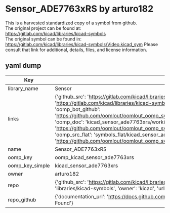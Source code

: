 # Sensor_ADE7763xRS by arturo182  
This is a harvested standardized copy of a symbol from github.  
The original project can be found at:  
https://gitlab.com/kicad/libraries/kicad-symbols  
The original symbol can be found in:
https://gitlab.com/kicad/libraries/kicad-symbols/Video.kicad_sym
Please consult that link for additional, details, files, and license information.  
## yaml dump  
| Key | Value |  
| --- | --- |  
| library_name | Sensor |  
| links | {'github_src': 'https://gitlab.com/kicad/libraries/kicad-symbols/Video.kicad_sym', 'github_src_repo': 'https://gitlab.com/kicad/libraries/kicad-symbols', 'oomp_bot': 'kicad_sensor_ade7763xrs/working', 'oomp_bot_github': 'https://github.com/oomlout/oomlout_oomp_symbol_bot/tree/main/kicad_sensor_ade7763xrs/working', 'oomp_doc': 'kicad_sensor_ade7763xrs/working', 'oomp_doc_github': 'https://github.com/oomlout/oomlout_oomp_symbol_doc/tree/main/kicad_sensor_ade7763xrs/working', 'oomp_src_flat': 'symbols_flat/kicad_sensor_ade7763xrs/working', 'oomp_src_flat_github': 'https://github.com/oomlout/oomlout_oomp_symbol_src/tree/main/kicad_sensor_ade7763xrs/working'} |  
| name | Sensor_ADE7763xRS |  
| oomp_key | oomp_kicad_sensor_ade7763xrs |  
| oomp_key_simple | kicad_sensor_ade7763xrs |  
| owner | arturo182 |  
| repo | {'github_src': 'https://gitlab.com/kicad/libraries/kicad-symbols/Video.kicad_sym', 'name': 'libraries/kicad-symbols', 'owner': 'kicad', 'url': 'https://gitlab.com/kicad/libraries/kicad-symbols'} |  
| repo_github | {'documentation_url': 'https://docs.github.com/rest/repos/repos#get-a-repository', 'message': 'Not Found'} |  

